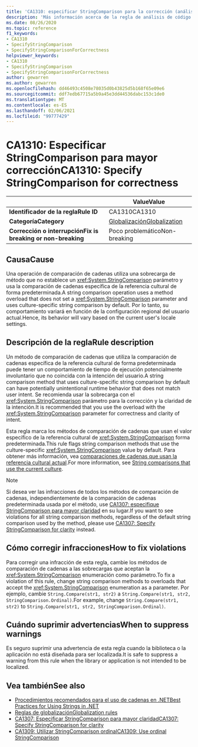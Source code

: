 ```yaml
---
title: 'CA1310: especificar StringComparison para la corrección (análisis de código)'
description: 'Más información acerca de la regla de análisis de código CA1310: especificar StringComparison para la corrección'
ms.date: 08/26/2020
ms.topic: reference
f1_keywords:
- CA1310
- SpecifyStringComparison
- SpecifyStringComparisonForCorrectness
helpviewer_keywords:
- CA1310
- SpecifyStringComparison
- SpecifyStringComparisonForCorrectness
author: gewarren
ms.author: gewarren
ms.openlocfilehash: dd46493c4508e78035d0b43825d5b168f65e09e6
ms.sourcegitcommit: ddf7edb67715a5b9a45e3dd44536dabc153c1de0
ms.translationtype: MT
ms.contentlocale: es-ES
ms.lasthandoff: 02/06/2021
ms.locfileid: "99777429"
---
```

# <a name="ca1310-specify-stringcomparison-for-correctness"></a><span data-ttu-id="03ea0-103">CA1310: Especificar StringComparison para mayor corrección</span><span class="sxs-lookup"><span data-stu-id="03ea0-103">CA1310: Specify StringComparison for correctness</span></span>

| | <span data-ttu-id="03ea0-104">Value</span><span class="sxs-lookup"><span data-stu-id="03ea0-104">Value</span></span> |
|-|-|
| <span data-ttu-id="03ea0-105">**Identificador de la regla**</span><span class="sxs-lookup"><span data-stu-id="03ea0-105">**Rule ID**</span></span> |<span data-ttu-id="03ea0-106">CA1310</span><span class="sxs-lookup"><span data-stu-id="03ea0-106">CA1310</span></span>|
| <span data-ttu-id="03ea0-107">**Categoría**</span><span class="sxs-lookup"><span data-stu-id="03ea0-107">**Category**</span></span> |[<span data-ttu-id="03ea0-108">Globalización</span><span class="sxs-lookup"><span data-stu-id="03ea0-108">Globalization</span></span>](globalization-warnings.md)|
| <span data-ttu-id="03ea0-109">**Corrección o interrupción**</span><span class="sxs-lookup"><span data-stu-id="03ea0-109">**Fix is breaking or non-breaking**</span></span> |<span data-ttu-id="03ea0-110">Poco problemático</span><span class="sxs-lookup"><span data-stu-id="03ea0-110">Non-breaking</span></span>|

## <a name="cause"></a><span data-ttu-id="03ea0-111">Causa</span><span class="sxs-lookup"><span data-stu-id="03ea0-111">Cause</span></span>

<span data-ttu-id="03ea0-112">Una operación de comparación de cadenas utiliza una sobrecarga de método que no establece un <xref:System.StringComparison> parámetro y usa la comparación de cadenas específica de la referencia cultural de forma predeterminada.</span><span class="sxs-lookup"><span data-stu-id="03ea0-112">A string comparison operation uses a method overload that does not set a <xref:System.StringComparison> parameter and uses culture-specific string comparison by default.</span></span> <span data-ttu-id="03ea0-113">Por lo tanto, su comportamiento variará en función de la configuración regional del usuario actual.</span><span class="sxs-lookup"><span data-stu-id="03ea0-113">Hence, its behavior will vary based on the current user's locale settings.</span></span>

## <a name="rule-description"></a><span data-ttu-id="03ea0-114">Descripción de la regla</span><span class="sxs-lookup"><span data-stu-id="03ea0-114">Rule description</span></span>

<span data-ttu-id="03ea0-115">Un método de comparación de cadenas que utiliza la comparación de cadenas específica de la referencia cultural de forma predeterminada puede tener un comportamiento de tiempo de ejecución potencialmente involuntario que no coincida con la intención del usuario.</span><span class="sxs-lookup"><span data-stu-id="03ea0-115">A string comparison method that uses culture-specific string comparison by default can have potentially unintentional runtime behavior that does not match user intent.</span></span> <span data-ttu-id="03ea0-116">Se recomienda usar la sobrecarga con el <xref:System.StringComparison> parámetro para la corrección y la claridad de la intención.</span><span class="sxs-lookup"><span data-stu-id="03ea0-116">It is recommended that you use the overload with the <xref:System.StringComparison> parameter for correctness and clarity of intent.</span></span>

<span data-ttu-id="03ea0-117">Esta regla marca los métodos de comparación de cadenas que usan el valor específico de la referencia cultural de <xref:System.StringComparison> forma predeterminada.</span><span class="sxs-lookup"><span data-stu-id="03ea0-117">This rule flags string comparison methods that use the culture-specific <xref:System.StringComparison> value by default.</span></span> <span data-ttu-id="03ea0-118">Para obtener más información, vea [comparaciones de cadenas que usan la referencia cultural actual](../../../standard/base-types/best-practices-strings.md#string-comparisons-that-use-the-current-culture).</span><span class="sxs-lookup"><span data-stu-id="03ea0-118">For more information, see [String comparisons that use the current culture](../../../standard/base-types/best-practices-strings.md#string-comparisons-that-use-the-current-culture).</span></span>

> [!NOTE]
> <span data-ttu-id="03ea0-119">Si desea ver las infracciones de todos los métodos de comparación de cadenas, independientemente de la comparación de cadenas predeterminada usada por el método, use [CA1307: especifique StringComparison para mayor claridad](ca1307.md) en su lugar.</span><span class="sxs-lookup"><span data-stu-id="03ea0-119">If you want to see violations for all string comparison methods, regardless of the default string comparison used by the method, please use [CA1307: Specify StringComparison for clarity](ca1307.md) instead.</span></span>

## <a name="how-to-fix-violations"></a><span data-ttu-id="03ea0-120">Cómo corregir infracciones</span><span class="sxs-lookup"><span data-stu-id="03ea0-120">How to fix violations</span></span>

<span data-ttu-id="03ea0-121">Para corregir una infracción de esta regla, cambie los métodos de comparación de cadenas a las sobrecargas que aceptan la <xref:System.StringComparison> enumeración como parámetro.</span><span class="sxs-lookup"><span data-stu-id="03ea0-121">To fix a violation of this rule, change string comparison methods to overloads that accept the <xref:System.StringComparison> enumeration as a parameter.</span></span> <span data-ttu-id="03ea0-122">Por ejemplo, cambie `String.Compare(str1, str2)` a `String.Compare(str1, str2, StringComparison.Ordinal)`.</span><span class="sxs-lookup"><span data-stu-id="03ea0-122">For example, change `String.Compare(str1, str2)` to `String.Compare(str1, str2, StringComparison.Ordinal)`.</span></span>

## <a name="when-to-suppress-warnings"></a><span data-ttu-id="03ea0-123">Cuándo suprimir advertencias</span><span class="sxs-lookup"><span data-stu-id="03ea0-123">When to suppress warnings</span></span>

<span data-ttu-id="03ea0-124">Es seguro suprimir una advertencia de esta regla cuando la biblioteca o la aplicación no está diseñada para ser localizada.</span><span class="sxs-lookup"><span data-stu-id="03ea0-124">It is safe to suppress a warning from this rule when the library or application is not intended to be localized.</span></span>

## <a name="see-also"></a><span data-ttu-id="03ea0-125">Vea también</span><span class="sxs-lookup"><span data-stu-id="03ea0-125">See also</span></span>

- [<span data-ttu-id="03ea0-126">Procedimientos recomendados para el uso de cadenas en .NET</span><span class="sxs-lookup"><span data-stu-id="03ea0-126">Best Practices for Using Strings in .NET</span></span>](../../../standard/base-types/best-practices-strings.md)
- [<span data-ttu-id="03ea0-127">Reglas de globalización</span><span class="sxs-lookup"><span data-stu-id="03ea0-127">Globalization rules</span></span>](globalization-warnings.md)
- [<span data-ttu-id="03ea0-128">CA1307: Especificar StringComparison para mayor claridad</span><span class="sxs-lookup"><span data-stu-id="03ea0-128">CA1307: Specify StringComparison for clarity</span></span>](ca1307.md)
- [<span data-ttu-id="03ea0-129">CA1309: Utilizar StringComparison ordinal</span><span class="sxs-lookup"><span data-stu-id="03ea0-129">CA1309: Use ordinal StringComparison</span></span>](ca1309.md)

